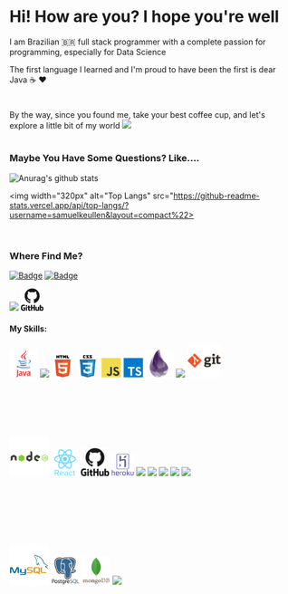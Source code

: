 # Hi! How are you? I hope you're well

I am Brazilian :brazil: full stack programmer with a complete passion for programming, especially for Data Science

The first language I learned and I'm proud to have been the first is dear Java :coffee: ❤️

#

By the way, since you found me, take your best coffee cup, and let's explore a little bit of my world  <img src="https://github.com/TheDudeThatCode/TheDudeThatCode/blob/master/Assets/Earth.gif" width="15px">

#

### Maybe You Have Some Questions? Like....

<img width="380px" alt="Anurag's github stats" src="https://github-readme-stats.vercel.app/api?username=samuelkeullen&show_icons=true&theme=radical&count_private=true&custom_title=What%20Has%20Been%20Happening%20Here%20Lately?">

<img width="320px" alt="Top Langs" src="https://github-readme-stats.vercel.app/api/top-langs/?username=samuelkeullen&layout=compact%22>

</br>

### Where Find Me?

[![Badge](https://img.shields.io/static/v1?label=Samuel&message=Keullen&color=blue&style=for-the-badge&logo=LinkedIn)](https://www.linkedin.com/in/samuel-keullen-passos-b43a33189/)
[![Badge](https://img.shields.io/static/v1?label=Samuel&message=Keullen&color=red&style=for-the-badge&logo=Github)](https://github.com/samuelkeullen)

[<img width="40px" src="https://raw.githubusercontent.com/devicons/devicon/master/icons/linkedin/linkedin-original.svg">](https://www.linkedin.com/in/samuel-keullen-passos-b43a33189/)
[<img width="40px" src="https://raw.githubusercontent.com/devicons/devicon/master/icons/github/github-original-wordmark.svg" >](https://github.com/samuelkeullen)



#### My Skills:



<img width="50px" src="https://raw.githubusercontent.com/devicons/devicon/master/icons/java/java-original-wordmark.svg"> <img width="35px" src="https://cdn.jsdelivr.net/gh/devicons/devicon/icons/kotlin/kotlin-original.svg"> <img width="40px" src="https://raw.githubusercontent.com/devicons/devicon/master/icons/html5/html5-original-wordmark.svg"> <img width="40px" src="https://raw.githubusercontent.com/devicons/devicon/master/icons/css3/css3-original-wordmark.svg"> <img width="35px" src="https://raw.githubusercontent.com/devicons/devicon/master/icons/javascript/javascript-original.svg"> <img width="35px" src="https://raw.githubusercontent.com/devicons/devicon/master/icons/typescript/typescript-plain.svg"> <img width="50px" src="https://raw.githubusercontent.com/devicons/devicon/master/icons/elixir/elixir-original.svg">  <img  width="80px" src="https://www.vectorlogo.zone/logos/json/json-ar21.svg"> <img width="60px" src="https://raw.githubusercontent.com/devicons/devicon/master/icons/git/git-original-wordmark.svg"> 



</br>

#


</br>

<img width="70px" src="https://raw.githubusercontent.com/devicons/devicon/master/icons/nodejs/nodejs-original-wordmark.svg"> <img width="48px" src="https://raw.githubusercontent.com/devicons/devicon/master/icons/react/react-original-wordmark.svg"> <img width="50px" src="https://raw.githubusercontent.com/devicons/devicon/master/icons/github/github-original-wordmark.svg"> <img width="40px" src="https://raw.githubusercontent.com/devicons/devicon/master/icons/heroku/heroku-original-wordmark.svg"> <img  width="45px" src="https://hexdocs.pm/phoenix/assets/logo.png"> <img  width="45px" src="https://github.com/expo/expo/raw/master/style/banner.png"> <img  width="70px" src="https://cdn.jsdelivr.net/gh/devicons/devicon/icons/spring/spring-original-wordmark.svg"> <img width="70px" src="https://cdn.jsdelivr.net/gh/devicons/devicon/icons/apache/apache-original-wordmark.svg"> <img width="70px" src="https://cdn.jsdelivr.net/gh/devicons/devicon/icons/graphql/graphql-plain-wordmark.svg">



</br>
</br>

#

</br>

<img  width="70px" src="https://raw.githubusercontent.com/devicons/devicon/master/icons/mysql/mysql-original-wordmark.svg"> <img  width="50px" src="https://raw.githubusercontent.com/devicons/devicon/master/icons/postgresql/postgresql-original-wordmark.svg"> <img  width="50px" src="https://raw.githubusercontent.com/devicons/devicon/master/icons/mongodb/mongodb-original-wordmark.svg"> <img  width="50px" src="https://github.com/Samuel-Ricardo/Netflix-Clone--Home-Page/blob/master/readme_files/aws.svg">



<!--
[![Cartão ReadMe](https://github-readme-stats.vercel.app/api/pin/?Username=Samuel-Ricardo&repo=Netflix-Clone)](https://github.com/Samuel-Ricardo/Netflix-Clone)


<img align="right" width="250px" height="420px" src="https://github.com/Samuel-Ricardo/Samuel-Ricardo/blob/master/vs.jpeg">

<!--
**Samuel-Ricardo/Samuel-Ricardo** is a ✨ _special_ ✨ repository because its `README.md` (this file) appears on your GitHub profile.

Congratulations On Getting Here
</br>
![VisitorCount](https://profile-counter.glitch.me/Samuel-Ricardo/count.svg)

Here are some ideas to get you started:

- 🔭 I’m currently working on ...
- 🌱 I’m currently learning ...
- 👯 I’m looking to collaborate on ...
- 🤔 I’m looking for help with ...
- 💬 Ask me about ...
- 📫 How to reach me: ...
- 😄 Pronouns: ...
- ⚡ Fun fact: ...
-->
